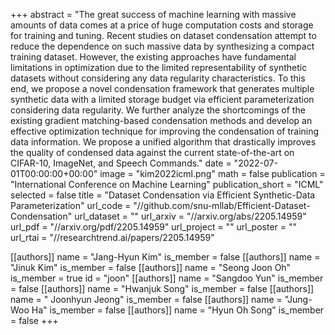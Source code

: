 +++
abstract = "The great success of machine learning with massive amounts of data comes at a price of huge computation costs and storage for training and tuning. Recent studies on dataset condensation attempt to reduce the dependence on such massive data by synthesizing a compact training dataset. However, the existing approaches have fundamental limitations in optimization due to the limited representability of synthetic datasets without considering any data regularity characteristics. To this end, we propose a novel condensation framework that generates multiple synthetic data with a limited storage budget via efficient parameterization considering data regularity. We further analyze the shortcomings of the existing gradient matching-based condensation methods and develop an effective optimization technique for improving the condensation of training data information. We propose a unified algorithm that drastically improves the quality of condensed data against the current state-of-the-art on CIFAR-10, ImageNet, and Speech Commands."
date = "2022-07-01T00:00:00+00:00"
image = "kim2022icml.png"
math = false
publication = "International Conference on Machine Learning"
publication_short = "ICML"
selected = false
title = "Dataset Condensation via Efficient Synthetic-Data Parameterization"
url_code = "//github.com/snu-mllab/Efficient-Dataset-Condensation"
url_dataset = ""
url_arxiv = "//arxiv.org/abs/2205.14959"
url_pdf = "//arxiv.org/pdf/2205.14959"
url_project = ""
url_poster = ""
url_rtai = "//researchtrend.ai/papers/2205.14959"

[[authors]]
    name = "Jang-Hyun Kim"
    is_member = false
[[authors]]
    name = "Jinuk Kim"
    is_member = false
[[authors]]
    name = "Seong Joon Oh"
    is_member = true
    id = "joon"
[[authors]]
    name = "Sangdoo Yun"
    is_member = false
[[authors]]
    name = "Hwanjuk Song"
    is_member = false
[[authors]]
    name = " Joonhyun Jeong"
    is_member = false
[[authors]]
    name = "Jung-Woo Ha"
    is_member = false
[[authors]]
    name = "Hyun Oh Song"
    is_member = false
+++
